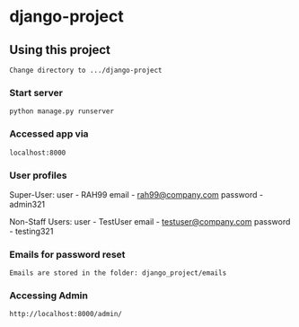 # django-project

## Using this project
```
Change directory to .../django-project
```
### Start server
```
python manage.py runserver
```
### Accessed app via
```
localhost:8000
```
### User profiles
Super-User:
    user - RAH99
    email - rah99@company.com
    password - admin321

Non-Staff Users:
    user - TestUser
    email - testuser@company.com
    password - testing321
### Emails for password reset
```
Emails are stored in the folder: django_project/emails
```
### Accessing Admin
```
http://localhost:8000/admin/
``` 
